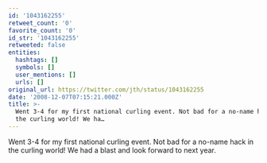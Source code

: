 ```yaml
---
id: '1043162255'
retweet_count: '0'
favorite_count: '0'
id_str: '1043162255'
retweeted: false
entities:
  hashtags: []
  symbols: []
  user_mentions: []
  urls: []
original_url: https://twitter.com/jth/status/1043162255
date: '2008-12-07T07:15:21.000Z'
title: >-
  Went 3-4 for my first national curling event. Not bad for a no-name hack in
  the curling world! We ha…
---
```


Went 3-4 for my first national curling event. Not bad for a no-name hack in the curling world! We had a blast and look forward to next year.